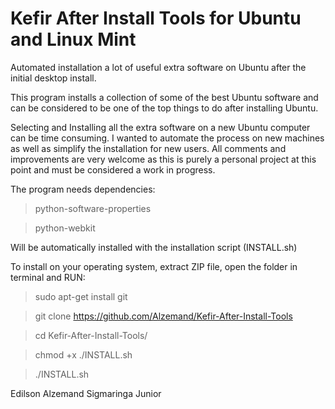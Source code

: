 Kefir After Install Tools for Ubuntu and Linux Mint
===================================================

Automated installation a lot of useful extra software on Ubuntu after the initial desktop install. 

This program installs a collection of some of the best Ubuntu software and can be considered to be one of the top things to do after installing Ubuntu.


Selecting and Installing all the extra software on a new Ubuntu computer can be time consuming. I wanted to automate the process on new machines as well as simplify the installation for new users. All comments and improvements are very welcome as this is purely a personal project at this point and must be considered a work in progress.


The program needs dependencies: 

> python-software-properties

> python-webkit

Will be automatically installed with the installation script (INSTALL.sh)

To install on your operating system, extract ZIP file, open the folder in terminal and RUN:

> sudo apt-get install git

> git clone https://github.com/Alzemand/Kefir-After-Install-Tools

> cd Kefir-After-Install-Tools/

> chmod +x ./INSTALL.sh

> ./INSTALL.sh


Edilson Alzemand Sigmaringa Junior

